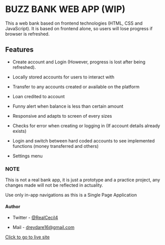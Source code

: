 # BUZZ BANK WEB APP (WIP)

This a web bank based on frontend technologies (HTML, CSS and JavaScript). It is based on frontend alone, so users will lose progress if browser is refreshed.

## Features

- Create account and Login (However, progress is lost after being refreshed).

- Locally stored accounts for users to interact with

- Transfer to any accounts created or available on the platform

- Loan credited to account

- Funny alert when balance is less than certain amount

- Responsive and adapts to screen of every sizes

- Checks for error when creating or logging in (If account details already exists)

- Login and switch between hard coded accounts to see implemented functions (money transferred and others)

- Settings menu

### NOTE

This is not a real bank app, it is just a prototype and a practice project, any changes made will not be reflected in actuality.

Use only in-app navigations as this is a Single Page Application

#### Author

- Twitter - [@RealCecil4](https://www.twitter.com/RealCecil4)

- Mail - [dreydare16@gmail.com](mailto:dreydare16@gmail.com)

[Click to go to live site](https://buzzbank.netlify.app/main/index.html)
